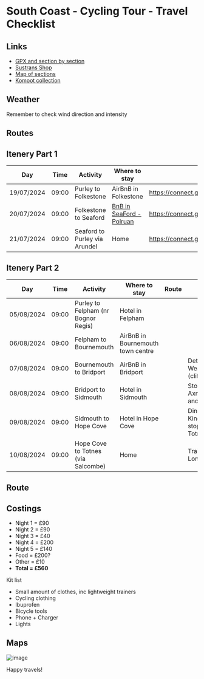 # South Coast - Cycling Tour - Travel Checklist  

## Links

- [GPX and section by section](https://www.gps-routes.co.uk/routes/home.nsf/RoutesLinksCycle/national-cycle-route-2-cycle-route)
- [Sustrans Shop](https://shop.sustrans.org.uk/collections/gpx-and-downloads)
- [Map of sections](https://cycle.travel/map/journey/149267)
- [Komoot collection](https://www.komoot.com/collection/2211292)

## Weather
Remember to check wind direction and intensity

## Routes

## Itenery Part 1

| Day | Time | Activity | Where to stay | Route | 
| --- | ---- | -------- | ------------- | ----- |
| 19/07/2024 | 09:00  | Purley to Folkestone | AirBnB in Folkestone | https://connect.garmin.com/modern/activity/16482585232 | 
| 20/07/2024 | 09:00  | Folkestone to Seaford  | [BnB in SeaFord - Polruan](http://www.seafordheadguesthouse.co.uk) | https://connect.garmin.com/modern/activity/16498588494 |
| 21/07/2024 | 09:00  | Seaford to Purley via Arundel | Home | https://connect.garmin.com/modern/activity/16514951268 |

## Itenery Part 2
| Day | Time | Activity | Where to stay | Route | Notes |
| --- | ---- | -------- | ------------- | ----- | ----- |
| 05/08/2024 | 09:00  | Purley to Felpham (nr Bognor Regis) | Hotel in Felpham |  |
| 06/08/2024 | 09:00  | Felpham to Bournemouth | AirBnB in Bournemouth town centre | |
| 07/08/2024 | 09:00  | Bournemouth to Bridport | AirBnB in Bridport | | Detour via West Bay (cliffs) |
| 08/08/2024 | 09:00  | Bridport to Sidmouth | Hotel in Sidmouth | | Stop off in Axminster and Seaton |
| 09/08/2024 | 09:00  | Sidmouth to Hope Cove | Hotel in Hope Cove | | Dinner in Kingsbridge, stop off in Totnes |
| 10/08/2024 | 09:00  | Hope Cove to Totnes (via Salcombe) | Home  | | Train to London |

## Route

## Costings
- Night 1 = £90
- Night 2 = £90
- Night 3 = £40
- Night 4 = £200
- Night 5 = £140
- Food = £200?
- Other = £10
- **Total = £560**

Kit list
- Small amount of clothes, inc lightweight trainers
- Cycling clothing
- Ibuprofen
- Bicycle tools
- Phone + Charger
- Lights

## Maps

![image](https://github.com/user-attachments/assets/fb6c26bf-c3a4-4e7d-abc8-cdbf7f456777)


Happy travels!



